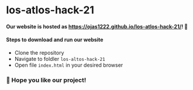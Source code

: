 # los-atlos-hack-21

#### Our website is hosted as https://ojas1222.github.io/los-atlos-hack-21/! :rocket:

#### Steps to download and run our website
- Clone the repository
- Navigate to foldler `los-altos-hack-21`
- Open file `index.html` in your desired browser

### :stars: Hope you like our project!
